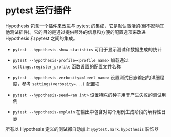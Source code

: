 # pytest 运行插件

Hypothesis 包含一个插件来改进与 pytest 的集成，它是默认激活的(但不影响其他测试插件)。它的目的是通过提供额外的信息和方便的配置选项来改进 Hypothesis 和 pytest 之间的集成。

- `pytest --hypothesis-show-statistics` 可用于显示测试和数据生成的统计

- `pytest --hypothesis-profile=<profile name>` 加载通过 `settings.register_profile` 函数设置的配置文件名称

- `pytest --hypothesis-verbosity=<level name>` 设置测试日志输出的详细程度，参考 `settings(verbosity=...)` 配置项

- `pytest --hypothesis-seed=<an int>` 设置特殊的种子用于产生失败的测试用例

- `pytest --hypothesis-explain` 在输出中包含对每个用例生成阶段的解释性日志

所有以 Hypothesis 定义的测试都自动加上 `@pytest.mark.hypothesis` 装饰器
